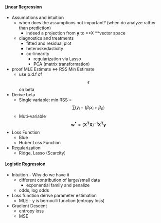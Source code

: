 #### Linear Regression

* Assumptions and intuition
  * when does the assumptions not important? \(when do analyze rather than prediction\)
    * indeed a projection from **y** to **X **vector space
  * diagnostics and treatments
    * fitted and residual plot
    * heteroskedasticity
    * co-linearity 
      * regularization via Lasso
      * PCA \(matrix transformation\)
* proof MLE Estimate &lt;=&gt; RSS Min Estimate
  * use p.d.f of $$\epsilon$$ on beta
* Derive beta
  * Single variable: min RSS = $$\sum (y_i - (\beta_1 x_i + \beta_0)$$
  * Muti-variable $$\mathbf{w^*} = (\mathbf{X^T X})^{-1} \mathbf{X^T y} $$
* Loss Function
  * Blue
  * Huber Loss Function
* Regularization
  * Ridge, Lasso \(Scarcity\)

#### Logistic Regression

* Intuition - Why do we have it
  * different contribution of large/small data
    * exponential family and penalize
  * odds, log odds
* Loss function derive parameter estimation
  * MLE - y is bernoulli function \(entropy loss\)
* Gradient Descent
  * entropy loss
  * MSE



